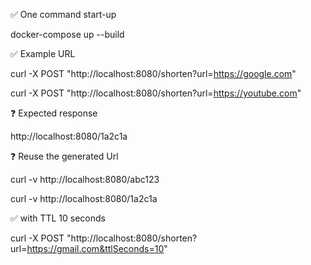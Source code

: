 ✅ One command start-up 

docker-compose up --build

✅ Example URL

curl -X POST "http://localhost:8080/shorten?url=https://google.com"

curl -X POST "http://localhost:8080/shorten?url=https://youtube.com"

❓ Expected response

http://localhost:8080/1a2c1a

❓ Reuse the generated Url

curl -v http://localhost:8080/abc123

curl -v http://localhost:8080/1a2c1a

✅ with TTL 10 seconds

curl -X POST "http://localhost:8080/shorten?url=https://gmail.com&ttlSeconds=10"
